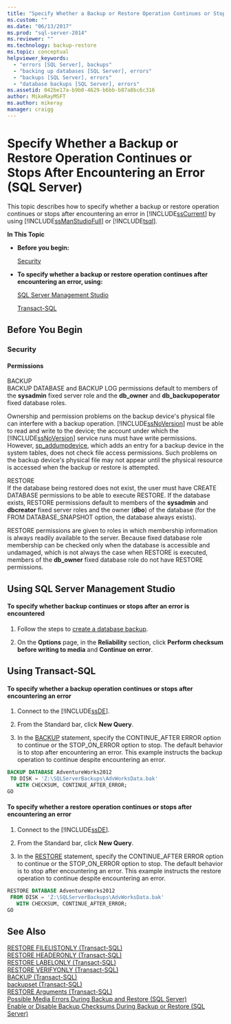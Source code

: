 ```yaml
---
title: "Specify Whether a Backup or Restore Operation Continues or Stops After Encountering an Error (SQL Server) | Microsoft Docs"
ms.custom: ""
ms.date: "06/13/2017"
ms.prod: "sql-server-2014"
ms.reviewer: ""
ms.technology: backup-restore
ms.topic: conceptual
helpviewer_keywords: 
  - "errors [SQL Server], backups"
  - "backing up databases [SQL Server], errors"
  - "backups [SQL Server], errors"
  - "database backups [SQL Server], errors"
ms.assetid: 042be17a-b9b0-4629-b6bb-b87a8bc6c316
author: MikeRayMSFT
ms.author: mikeray
manager: craigg
---
```

# Specify Whether a Backup or Restore Operation Continues or Stops After Encountering an Error (SQL Server)
  This topic describes how to specify whether a backup or restore operation continues or stops after encountering an error in [!INCLUDE[ssCurrent](../../includes/sscurrent-md.md)] by using [!INCLUDE[ssManStudioFull](../../includes/ssmanstudiofull-md.md)] or [!INCLUDE[tsql](../../includes/tsql-md.md)].  
  
 **In This Topic**  
  
-   **Before you begin:**  
  
     [Security](#Security)  
  
-   **To specify whether a backup or restore operation continues after encountering an error, using:**  
  
     [SQL Server Management Studio](#SSMSProcedure)  
  
     [Transact-SQL](#TsqlProcedure)  
  
##  <a name="BeforeYouBegin"></a> Before You Begin  
  
###  <a name="Security"></a> Security  
  
####  <a name="Permissions"></a> Permissions  
 BACKUP  
 BACKUP DATABASE and BACKUP LOG permissions default to members of the **sysadmin** fixed server role and the **db_owner** and **db_backupoperator** fixed database roles.  
  
 Ownership and permission problems on the backup device's physical file can interfere with a backup operation. [!INCLUDE[ssNoVersion](../../includes/ssnoversion-md.md)] must be able to read and write to the device; the account under which the [!INCLUDE[ssNoVersion](../../includes/ssnoversion-md.md)] service runs must have write permissions. However, [sp_addumpdevice](/sql/relational-databases/system-stored-procedures/sp-addumpdevice-transact-sql), which adds an entry for a backup device in the system tables, does not check file access permissions. Such problems on the backup device's physical file may not appear until the physical resource is accessed when the backup or restore is attempted.  
  
 RESTORE  
 If the database being restored does not exist, the user must have CREATE DATABASE permissions to be able to execute RESTORE. If the database exists, RESTORE permissions default to members of the **sysadmin** and **dbcreator** fixed server roles and the owner (**dbo**) of the database (for the FROM DATABASE_SNAPSHOT option, the database always exists).  
  
 RESTORE permissions are given to roles in which membership information is always readily available to the server. Because fixed database role membership can be checked only when the database is accessible and undamaged, which is not always the case when RESTORE is executed, members of the **db_owner** fixed database role do not have RESTORE permissions.  
  
##  <a name="SSMSProcedure"></a> Using SQL Server Management Studio  
  
#### To specify whether backup continues or stops after an error is encountered  
  
1.  Follow the steps to [create a database backup](create-a-full-database-backup-sql-server.md).  
  
2.  On the **Options** page, in the **Reliability** section, click **Perform checksum before writing to media** and **Continue on error**.  
  
##  <a name="TsqlProcedure"></a> Using Transact-SQL  
  
#### To specify whether a backup operation continues or stops after encountering an error  
  
1.  Connect to the [!INCLUDE[ssDE](../../../includes/ssde-md.md)].  
  
2.  From the Standard bar, click **New Query**.  
  
3.  In the [BACKUP](/sql/t-sql/statements/backup-transact-sql) statement, specify the CONTINUE_AFTER ERROR option to continue or the STOP_ON_ERROR option to stop. The default behavior is to stop after encountering an error. This example instructs the backup operation to continue despite encountering an error.  
  
```sql  
BACKUP DATABASE AdventureWorks2012   
 TO DISK = 'Z:\SQLServerBackups\AdvWorksData.bak'  
   WITH CHECKSUM, CONTINUE_AFTER_ERROR;  
GO  
```  
  
#### To specify whether a restore operation continues or stops after encountering an error  
  
1.  Connect to the [!INCLUDE[ssDE](../../../includes/ssde-md.md)].  
  
2.  From the Standard bar, click **New Query**.  
  
3.  In the [RESTORE](/sql/t-sql/statements/restore-statements-transact-sql) statement, specify the CONTINUE_AFTER ERROR option to continue or the STOP_ON_ERROR option to stop. The default behavior is to stop after encountering an error. This example instructs the restore operation to continue despite encountering an error.  
  
```sql  
RESTORE DATABASE AdventureWorks2012   
 FROM DISK = 'Z:\SQLServerBackups\AdvWorksData.bak'   
   WITH CHECKSUM, CONTINUE_AFTER_ERROR;  
GO  
```  
  
## See Also  
 [RESTORE FILELISTONLY &#40;Transact-SQL&#41;](/sql/t-sql/statements/restore-statements-filelistonly-transact-sql)   
 [RESTORE HEADERONLY &#40;Transact-SQL&#41;](/sql/t-sql/statements/restore-statements-headeronly-transact-sql)   
 [RESTORE LABELONLY &#40;Transact-SQL&#41;](/sql/t-sql/statements/restore-statements-labelonly-transact-sql)   
 [RESTORE VERIFYONLY &#40;Transact-SQL&#41;](/sql/t-sql/statements/restore-statements-verifyonly-transact-sql)   
 [BACKUP &#40;Transact-SQL&#41;](/sql/t-sql/statements/backup-transact-sql)   
 [backupset &#40;Transact-SQL&#41;](/sql/relational-databases/system-tables/backupset-transact-sql)   
 [RESTORE Arguments &#40;Transact-SQL&#41;](/sql/t-sql/statements/restore-statements-arguments-transact-sql)   
 [Possible Media Errors During Backup and Restore &#40;SQL Server&#41;](possible-media-errors-during-backup-and-restore-sql-server.md)   
 [Enable or Disable Backup Checksums During Backup or Restore &#40;SQL Server&#41;](enable-or-disable-backup-checksums-during-backup-or-restore-sql-server.md)  
  
  
